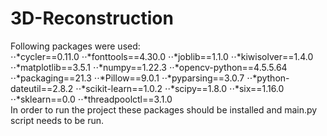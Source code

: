 # 3D-Reconstruction

Following packages were used:  
⋅⋅*cycler==0.11.0
⋅⋅*fonttools==4.30.0
⋅⋅*joblib==1.1.0
⋅⋅*kiwisolver==1.4.0
⋅⋅*matplotlib==3.5.1
⋅⋅*numpy==1.22.3
⋅⋅*opencv-python==4.5.5.64
⋅⋅*packaging==21.3
⋅⋅*Pillow==9.0.1
⋅⋅*pyparsing==3.0.7
⋅⋅*python-dateutil==2.8.2
⋅⋅*scikit-learn==1.0.2
⋅⋅*scipy==1.8.0
⋅⋅*six==1.16.0
⋅⋅*sklearn==0.0
⋅⋅*threadpoolctl==3.1.0
<br/>
In order to run the project these packages should be installed and main.py script needs to be run.
